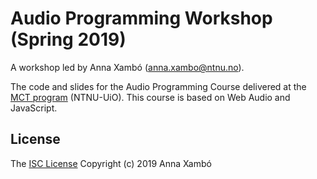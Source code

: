 # Audio Programming Workshop (Spring 2019)

A workshop led by Anna Xambó (anna.xambo@ntnu.no).

The code and slides for the Audio Programming Course delivered at the [MCT program](https://www.ntnu.edu/studies/mmct) (NTNU-UiO). This course is based on Web Audio and JavaScript.

## License

The [ISC License](http://opensource.org/licenses/ISC) Copyright (c) 2019 Anna Xambó
